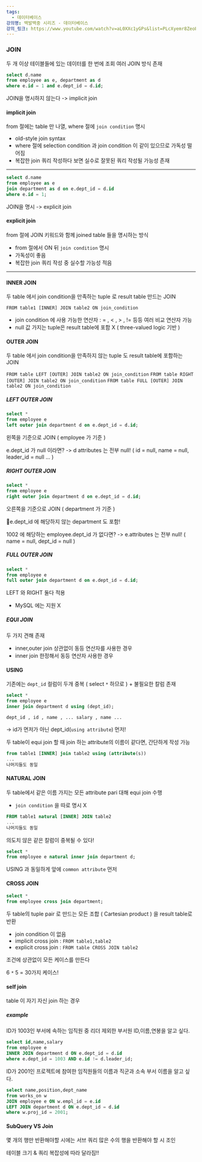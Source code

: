 ```yaml
---
tags:
  - 데이터베이스
강의명: 백발백중 시리즈 - 데이터베이스
강의_링크: https://www.youtube.com/watch?v=aL0XXc1yGPs&list=PLcXyemr8ZeoREWGhhZi5FZs6cvymjIBVe
---
```

### JOIN

두 개 이상 테이블들에 있는 데이터를 한 번에 조회
여러 JOIN 방식 존재

```sql
select d.name
from employee as e, department as d
where e.id = 1 and e.dept_id = d.id;
```

JOIN을 명시하지 않는다
-> implicit join
#### implicit join

from 절에는 table 만 나열, where 절에 `join condition` 명시
- old-style join syntax
- where 절에 selection condition 과 join condition 이 같이 있으므로 가독성 떨어짐
- 복잡한 join 쿼리 작성하다 보면 실수로 잘못된 쿼리 작성될 가능성 존재

---

```sql
select d.name
from employee as e
join department as d on e.dept_id = d.id
where e.id = 1;
```

JOIN을 명시
-> explicit join
#### explicit join

from 절에 JOIN 키워드와 함께 joined table 들을 명시하는 방식
- from 절에서 ON 뒤 `join condition` 명시
- 가독성이 좋음
- 복잡한 join 쿼리 작성 중 실수할 가능성 적음

---
#### INNER JOIN

두 table 에서 join condition을 만족하는 tuple 로 result table 만드는 JOIN

`FROM table1 [INNER] JOIN table2 ON join_condition`

- join condition 에 사용 가능한 연산자 : = , < , > , != 등등 여러 비교 연산자 가능
- null 값 가지는 tuple은 result table에 포함 X ( three-valued logic 기반 )
#### OUTER JOIN

두 table 에서 join condition을 만족하지 않는 tuple 도 result table에 포함하는 JOIN

`FROM table LEFT [OUTER] JOIN table2 ON join_condition`
`FROM table RIGHT [OUTER] JOIN table2 ON join_condition`
`FROM table FULL [OUTER] JOIN table2 ON join_condition`

##### LEFT OUTER JOIN

```sql
select *
from employee e
left outer join department d on e.dept_id = d.id;
```

왼쪽을 기준으로 JOIN ( employee 가 기준 )

e.dept_id 가 null 이라면? -> d attributes 는 전부 null! ( id = null, name = null, leader_id = null ... )
##### RIGHT OUTER JOIN

```sql
select *
from employee e
right outer join department d on e.dept_id = d.id;
```

오른쪽을 기준으로 JOIN ( department 가 기준 )

e.dept_id 에 해당하지 않는 department 도 포함!

1002 에 해당하는 employee.dept_id 가 없다면? -> e.attributes 는 전부 null! ( name = null, dept_id = null )
##### FULL OUTER JOIN
```sql
select *
from employee e 
full outer join department d on e.dept_id = d.id;
```

LEFT 와 RIGHT 둘다 적용
- MySQL 에는 지원 X
##### EQUI JOIN

두 가지 견해 존재
- inner,outer join 상관없이 동등 연산자를 사용한 경우
- inner join 한정해서 동등 연산자 사용한 경우
#### USING

기존에는 `dept_id` 컬럼이 두개 중복 ( select `*` 하므로 ) + 불필요한 칼럼 존재

```sql
select *
from employee e
inner join department d using (dept_id);
```

`dept_id , id , name , ... salary , name ... `

-> id가 먼저가 아닌 dept_id(`using attribute`) 먼저!

두 table이 equi join 할 때 join 하는 attribute의 이름이 같다면, 간단하게 작성 가능
```sql
from table1 [INNER] join table2 using (attribute(s))
...
나머지들도 동일
```
#### NATURAL JOIN

두 table에서 같은 이름 가지는 모든 attribute pari 대해 equi join 수행
- `join condition` 을 따로 명시 X
```sql
FROM table1 natural [INNER] JOIN table2
...
나머지들도 동일
```

의도치 않은 같은 칼럼이 중복될 수 있다!

```sql
select *
from employee e natural inner join department d;
```

USING 과 동일하게 앞에 `common attribute` 먼저
#### CROSS JOIN
```sql
select *
from employee cross join department;
```

두 table의 tuple pair 로 만드는 모든 조합 ( Cartesian product ) 을 result table로 반환
- join condition 이 없음
- implicit cross join : `FROM table1,table2`
- explicit cross join : `FROM table CROSS JOIN table2`

조건에 상관없이 모든 케이스를 만든다

6 `*` 5 = 30가지 케이스!
#### self join

table 이 자기 자신 join 하는 경우
##### example

ID가 1003인 부서에 속하는 임직원 중 리더 제외한 부서원 ID,이름,연봉을 알고 싶다.
```sql
select id,name,salary
from employee e
INNER JOIN department d ON e.dept_id = d.id
where e.dept_id = 1003 AND e.id != d.leader_id;
```

ID가 2001인 프로젝트에 참여한 임직원들의 이름과 직군과 소속 부서 이름을 알고 싶다.
```sql
select name,position,dept_name
from works_on w 
JOIN employee e ON w.empl_id = e.id 
LEFT JOIN department d ON e.dept_id = d.id
where w.proj_id = 2001;
```

#### SubQuery VS Join

몇 개의 행만 반환해야할 시에는 서브 쿼리
많은 수의 행을 반환해야 할 시 조인

테이블 크기 & 쿼리 복잡성에 따라 달라짐!!
